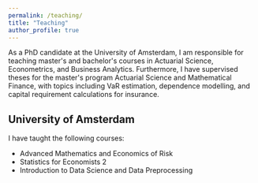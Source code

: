 ```yaml
---
permalink: /teaching/
title: "Teaching"
author_profile: true
---
```

As a PhD candidate at the University of Amsterdam, I am responsible for teaching master's and bachelor's courses in Actuarial Science, Econometrics, and Business Analytics. Furthermore, I have supervised theses for the master's program Actuarial Science and Mathematical Finance, with topics including VaR estimation, dependence modelling, and capital requirement calculations for insurance. 

## University of Amsterdam
I have taught the following courses:
- Advanced Mathematics and Economics of Risk  
- Statistics for Economists 2  
- Introduction to Data Science and Data Preprocessing
